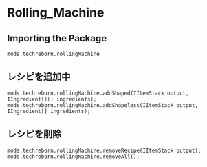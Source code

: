 # Rolling_Machine

## Importing the Package
`mods.techreborn.rollingMachine`

## レシピを追加中
```zenscript
mods.techreborn.rollingMachine.addShaped(IItemStack output, IIngredient[][] ingredients);
mods.techreborn.rollingMachine.addShapeless(IItemStack output, IIngredient[] ingredients);
```

## レシピを削除
```zenscript
mods.techreborn.rollingMachine.removeRecipe(IItemStack output);
mods.techreborn.rollingMachine.removeAll();
```